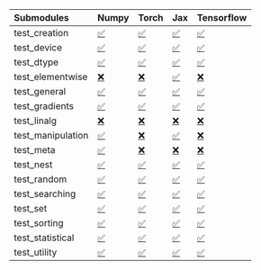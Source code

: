 | Submodules        | Numpy                                                                                                                           | Torch                                                                                                                           | Jax                                                                                                                             | Tensorflow                                                                                                                      |
|:------------------|:--------------------------------------------------------------------------------------------------------------------------------|:--------------------------------------------------------------------------------------------------------------------------------|:--------------------------------------------------------------------------------------------------------------------------------|:--------------------------------------------------------------------------------------------------------------------------------|
| test_creation     | <a href="https://github.com/unifyai/ivy/runs/7850335304?check_suite_focus=true" rel="noopener noreferrer" target="_blank">✅</a> | <a href="https://github.com/unifyai/ivy/runs/7850336265?check_suite_focus=true" rel="noopener noreferrer" target="_blank">✅</a> | <a href="https://github.com/unifyai/ivy/runs/7850337073?check_suite_focus=true" rel="noopener noreferrer" target="_blank">✅</a> | <a href="https://github.com/unifyai/ivy/runs/7850338589?check_suite_focus=true" rel="noopener noreferrer" target="_blank">✅</a> |
| test_device       | <a href="https://github.com/unifyai/ivy/runs/7850335374?check_suite_focus=true" rel="noopener noreferrer" target="_blank">✅</a> | <a href="https://github.com/unifyai/ivy/runs/7850336323?check_suite_focus=true" rel="noopener noreferrer" target="_blank">✅</a> | <a href="https://github.com/unifyai/ivy/runs/7850337133?check_suite_focus=true" rel="noopener noreferrer" target="_blank">✅</a> | <a href="https://github.com/unifyai/ivy/runs/7850338657?check_suite_focus=true" rel="noopener noreferrer" target="_blank">✅</a> |
| test_dtype        | <a href="https://github.com/unifyai/ivy/runs/7850335448?check_suite_focus=true" rel="noopener noreferrer" target="_blank">✅</a> | <a href="https://github.com/unifyai/ivy/runs/7850336380?check_suite_focus=true" rel="noopener noreferrer" target="_blank">✅</a> | <a href="https://github.com/unifyai/ivy/runs/7850337224?check_suite_focus=true" rel="noopener noreferrer" target="_blank">✅</a> | <a href="https://github.com/unifyai/ivy/runs/7850338728?check_suite_focus=true" rel="noopener noreferrer" target="_blank">✅</a> |
| test_elementwise  | <a href="https://github.com/unifyai/ivy/runs/7850335503?check_suite_focus=true" rel="noopener noreferrer" target="_blank">❌</a> | <a href="https://github.com/unifyai/ivy/runs/7850336416?check_suite_focus=true" rel="noopener noreferrer" target="_blank">❌</a> | <a href="https://github.com/unifyai/ivy/runs/7850337276?check_suite_focus=true" rel="noopener noreferrer" target="_blank">✅</a> | <a href="https://github.com/unifyai/ivy/runs/7850338788?check_suite_focus=true" rel="noopener noreferrer" target="_blank">❌</a> |
| test_general      | <a href="https://github.com/unifyai/ivy/runs/7850335535?check_suite_focus=true" rel="noopener noreferrer" target="_blank">✅</a> | <a href="https://github.com/unifyai/ivy/runs/7850336476?check_suite_focus=true" rel="noopener noreferrer" target="_blank">✅</a> | <a href="https://github.com/unifyai/ivy/runs/7850337312?check_suite_focus=true" rel="noopener noreferrer" target="_blank">✅</a> | <a href="https://github.com/unifyai/ivy/runs/7850338846?check_suite_focus=true" rel="noopener noreferrer" target="_blank">✅</a> |
| test_gradients    | <a href="https://github.com/unifyai/ivy/runs/7850335606?check_suite_focus=true" rel="noopener noreferrer" target="_blank">✅</a> | <a href="https://github.com/unifyai/ivy/runs/7850336530?check_suite_focus=true" rel="noopener noreferrer" target="_blank">✅</a> | <a href="https://github.com/unifyai/ivy/runs/7850337374?check_suite_focus=true" rel="noopener noreferrer" target="_blank">✅</a> | <a href="https://github.com/unifyai/ivy/runs/7850338894?check_suite_focus=true" rel="noopener noreferrer" target="_blank">✅</a> |
| test_linalg       | <a href="https://github.com/unifyai/ivy/runs/7850335668?check_suite_focus=true" rel="noopener noreferrer" target="_blank">❌</a> | <a href="https://github.com/unifyai/ivy/runs/7850336584?check_suite_focus=true" rel="noopener noreferrer" target="_blank">❌</a> | <a href="https://github.com/unifyai/ivy/runs/7850337448?check_suite_focus=true" rel="noopener noreferrer" target="_blank">❌</a> | <a href="https://github.com/unifyai/ivy/runs/7850338958?check_suite_focus=true" rel="noopener noreferrer" target="_blank">❌</a> |
| test_manipulation | <a href="https://github.com/unifyai/ivy/runs/7850335717?check_suite_focus=true" rel="noopener noreferrer" target="_blank">✅</a> | <a href="https://github.com/unifyai/ivy/runs/7850336644?check_suite_focus=true" rel="noopener noreferrer" target="_blank">❌</a> | <a href="https://github.com/unifyai/ivy/runs/7850337524?check_suite_focus=true" rel="noopener noreferrer" target="_blank">✅</a> | <a href="https://github.com/unifyai/ivy/runs/7850339045?check_suite_focus=true" rel="noopener noreferrer" target="_blank">❌</a> |
| test_meta         | <a href="https://github.com/unifyai/ivy/runs/7850335774?check_suite_focus=true" rel="noopener noreferrer" target="_blank">✅</a> | <a href="https://github.com/unifyai/ivy/runs/7850336682?check_suite_focus=true" rel="noopener noreferrer" target="_blank">❌</a> | <a href="https://github.com/unifyai/ivy/runs/7850337605?check_suite_focus=true" rel="noopener noreferrer" target="_blank">❌</a> | <a href="https://github.com/unifyai/ivy/runs/7850339131?check_suite_focus=true" rel="noopener noreferrer" target="_blank">❌</a> |
| test_nest         | <a href="https://github.com/unifyai/ivy/runs/7850335833?check_suite_focus=true" rel="noopener noreferrer" target="_blank">✅</a> | <a href="https://github.com/unifyai/ivy/runs/7850336725?check_suite_focus=true" rel="noopener noreferrer" target="_blank">✅</a> | <a href="https://github.com/unifyai/ivy/runs/7850337724?check_suite_focus=true" rel="noopener noreferrer" target="_blank">✅</a> | <a href="https://github.com/unifyai/ivy/runs/7850339216?check_suite_focus=true" rel="noopener noreferrer" target="_blank">✅</a> |
| test_random       | <a href="https://github.com/unifyai/ivy/runs/7850335895?check_suite_focus=true" rel="noopener noreferrer" target="_blank">✅</a> | <a href="https://github.com/unifyai/ivy/runs/7850336774?check_suite_focus=true" rel="noopener noreferrer" target="_blank">✅</a> | <a href="https://github.com/unifyai/ivy/runs/7850337831?check_suite_focus=true" rel="noopener noreferrer" target="_blank">✅</a> | <a href="https://github.com/unifyai/ivy/runs/7850339297?check_suite_focus=true" rel="noopener noreferrer" target="_blank">✅</a> |
| test_searching    | <a href="https://github.com/unifyai/ivy/runs/7850335948?check_suite_focus=true" rel="noopener noreferrer" target="_blank">✅</a> | <a href="https://github.com/unifyai/ivy/runs/7850336823?check_suite_focus=true" rel="noopener noreferrer" target="_blank">✅</a> | <a href="https://github.com/unifyai/ivy/runs/7850337963?check_suite_focus=true" rel="noopener noreferrer" target="_blank">✅</a> | <a href="https://github.com/unifyai/ivy/runs/7850339398?check_suite_focus=true" rel="noopener noreferrer" target="_blank">✅</a> |
| test_set          | <a href="https://github.com/unifyai/ivy/runs/7850336016?check_suite_focus=true" rel="noopener noreferrer" target="_blank">✅</a> | <a href="https://github.com/unifyai/ivy/runs/7850336856?check_suite_focus=true" rel="noopener noreferrer" target="_blank">✅</a> | <a href="https://github.com/unifyai/ivy/runs/7850338081?check_suite_focus=true" rel="noopener noreferrer" target="_blank">✅</a> | <a href="https://github.com/unifyai/ivy/runs/7850339492?check_suite_focus=true" rel="noopener noreferrer" target="_blank">✅</a> |
| test_sorting      | <a href="https://github.com/unifyai/ivy/runs/7850336067?check_suite_focus=true" rel="noopener noreferrer" target="_blank">✅</a> | <a href="https://github.com/unifyai/ivy/runs/7850336919?check_suite_focus=true" rel="noopener noreferrer" target="_blank">✅</a> | <a href="https://github.com/unifyai/ivy/runs/7850338207?check_suite_focus=true" rel="noopener noreferrer" target="_blank">✅</a> | <a href="https://github.com/unifyai/ivy/runs/7850339638?check_suite_focus=true" rel="noopener noreferrer" target="_blank">✅</a> |
| test_statistical  | <a href="https://github.com/unifyai/ivy/runs/7850336137?check_suite_focus=true" rel="noopener noreferrer" target="_blank">✅</a> | <a href="https://github.com/unifyai/ivy/runs/7850336969?check_suite_focus=true" rel="noopener noreferrer" target="_blank">✅</a> | <a href="https://github.com/unifyai/ivy/runs/7850338370?check_suite_focus=true" rel="noopener noreferrer" target="_blank">✅</a> | <a href="https://github.com/unifyai/ivy/runs/7850339723?check_suite_focus=true" rel="noopener noreferrer" target="_blank">✅</a> |
| test_utility      | <a href="https://github.com/unifyai/ivy/runs/7850336185?check_suite_focus=true" rel="noopener noreferrer" target="_blank">✅</a> | <a href="https://github.com/unifyai/ivy/runs/7850337023?check_suite_focus=true" rel="noopener noreferrer" target="_blank">✅</a> | <a href="https://github.com/unifyai/ivy/runs/7850338493?check_suite_focus=true" rel="noopener noreferrer" target="_blank">✅</a> | <a href="https://github.com/unifyai/ivy/runs/7850339780?check_suite_focus=true" rel="noopener noreferrer" target="_blank">✅</a> |